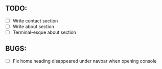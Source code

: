 ## TODO:

- [ ] Write contact section
- [ ] Write about section
- [ ] Terminal-esque about section

## BUGS:

- [ ] Fix home heading disappeared under navbar when opening console